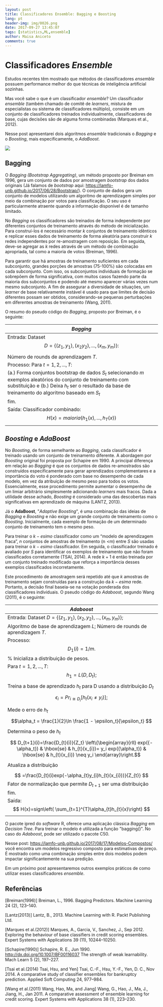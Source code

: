 ```yaml
---
layout: post
title: Classificadores Ensemble: Bagging e Boosting
lang: pt
header-img: img/0026.png
date: 2017-09-27 13:45:07
tags: [statistics,ML,ensemble]
author: Maisa Aniceto
comments: true
---
```


Classificadores *Ensemble*
==========================


Estudos recentes têm mostrado que métodos de classificadores *ensemble* possuem performance melhor do que técnicas de inteligência artificial sozinhas.

Mas você sabe o que é um classificador *ensemble*? 
Um classificador *ensemble* (também chamado de comitê de *learners*, mistura de especialistas ou sistema de classificadores múltiplo), consiste em um conjunto de classificadores treinados individualmente, classificadores de base, cujas decisões são de alguma forma combinadas (Marques et al., 2012).

Nesse post apresentarei dois algoritmos *ensemble* tradicionais o *Bagging* e o *Boosting*, mais especificamente, o *AdaBoost*.

![](https://i.imgur.com/88aeJst.jpg)

Bagging
-------

O *Bagging (Bootstrap Aggregating)*, um método proposto por Breiman em 1996, gera um conjunto de dados por amostragem *bootstrap* dos dados originais (Já falamos de *bootstrap* aqui: https://lamfo-unb.github.io/2017/06/28/Bootstrap/). O conjunto de dados gera um conjunto de modelos utilizando um algoritmo de aprendizagem simples por meio da combinação por votos para classificação. O seu uso é particularmente atraente quando a informação disponível é de tamanho limitado.

No *Bagging* os classificadores são treinados de forma independente por diferentes conjuntos de treinamento através do método de inicialização. Para construí-los é necessário montar *k* conjuntos de treinamento idênticos e replicar esses dados de treinamento de forma aleatória para construir *k* redes independentes por re-amostragem com reposição. Em seguida, deve-se agregar as *k* redes através de um método de combinação apropriada, tal como a maioria de votos (Breiman, 1996).

Para garantir que há amostras de treinamento suficientes em cada subconjunto, grandes porções de amostras (75-100%) são colocadas em cada subconjunto. Com isso, os subconjuntos individuais de formação se sobrepõem de forma significativa, com muitos casos fazendo parte da maioria dos subconjuntos e podendo até mesmo aparecer várias vezes num mesmo subconjunto. A fim de assegurar a diversidade de situações, um *learner* de base relativamente instável é usado para que limites de decisão diferentes possam ser obtidos, considerando-se pequenas perturbações em diferentes amostras de treinamento (Wang, 2011).

O resumo do pseudo código do *Bagging*, proposto por Breiman, é o seguinte:


| *Bagging* | 
| -------- |
|   Entrada: Dataset $$    D=\{(z_1,y_1),(x_2y_2),...,(x_m,y_m)\}: $$ 
| Número de rounds de aprendizagem $T$.
| Processo: Para $t=1,2,...,T:$ 
| (a.) Forma conjuntos bootstrap de dados $S_t$ selecionando $m$ exemplos aleatórios do conjunto de treinamento com substituição e (b.) Deixa $h_t$ ser o resultado da base de treinamento do algoritmo baseado em $S_t$
| fim.			
| Saída: 		Classificador combinado: 	$$ H(x)=maioria(h_{1}(x),...,h_{T}(x)) $$
 
 

*Boosting* e *AdaBoost*
-------------------

No *Boosting*, de forma semelhante ao *Bagging*, cada classificador é treinado usando um conjunto de treinamento diferente. A abordagem por *Boosting* original foi proposta por Schapire em 1990. A principal diferença em relação ao *Bagging* é que os conjuntos de dados re-amostrados são construídos especificamente para gerar aprendizados complementares e a importância do voto é ponderado com base no desempenho de cada modelo, em vez da atribuição de mesmo peso para todos os votos. 
Essencialmente, esse procedimento permite aumentar o desempenho de um limiar arbitrário simplesmente adicionando *learners* mais fracos. Dada a utilidade desse achado, *Boosting* é considerado uma das descobertas mais significativas em aprendizado de máquina (LANTZ, 2013).

Já o **AdaBoost**, "*Adaptive Boosting*", é uma combinação das ideias de *Bagging* e *Boosting* e não exige um grande conjunto de treinamento como o *Boosting*. Inicialmente, cada exemplo de formação de um determinado conjunto de treinamento tem o mesmo peso.

Para treinar o $k−esimo$ classificador como um “modelo de aprendizagem fraca”, $n$ conjuntos de amostras de treinamento (n &lt;m) entre $S$ são usadas para treinar o $k−esimo$ classificador. Em seguida, o classificador treinado é avaliado por $S$ para identificar os exemplos de treinamento que não foram classificados corretamente (TSAI, 2014). A rede $k+1$ é então treinada por um conjunto treinado modificado que reforça a importância desses exemplos classificados incorretamente.

Este procedimento de amostragem será repetido até que $k$ amostras de treinamento sejam construídas para a construção da $k−esima$ rede. Portanto, a decisão final baseia-se na votação ponderada dos classificadores individuais. 
O pseudo código do *Adaboost*, segundo Wang (2011), é o seguinte:
       
       

| *Adaboost* | 
| -------- | 
| Entrada:  Dataset $D=\{(z_1,y_1),(x_2,y_2),...,(x_m,y_m)\}$;		
|Algoritmo de base de aprendizagem $L$; Número de rounds de aprendizagem $T$.
|Processo: $$ D_1(i) = 1/m.  $$ \% Inicializa a distribuição de pesos. 
|Para $t=1,2,...,T$: $$ h_1= L(D,D_t); $$
|Treina a base de aprendizado $h_t$ para D usando a distribuição $D_t$ 		
|$$ \epsilon_i= Pr_{i \cong D_i} [h_t(x_i \neq y_i)]; $$ 
|Mede o erro de $h_t$ 				
|$$\alpha_t = \frac{1}{2}\ln \frac{1 - \epsilon_t}{\epsilon_t} 	$$
|Determina o peso de $h_t$								
|$$ D_{t+1}(i)=\frac{D_{t}(i)}{Z_t}  \left\{\begin{array}{rll}				exp({-\alpha_t}) & \hbox{se} & h_{t}(x_{i})= y_i 	exp({\alpha_t}) & \hbox{se} & h_{t}(x_{i}) \neq y_i						\end{array}\right.$$
|Atualiza a distribuição
|$$    =\frac{D_{t}(i)exp(-\alpha_{t}y_{i}h_{t}(x_{i}))}{Z_{t}}      $$ Fator de normalização que permite $D_{t+1}$ ser uma distribuição
|			fim.			
|Saída:  $$  H(x)=sign\left( \sum_{t=1}^{T}\alpha_{t}h_{t}(x)\right) $$   | 
       
       

O pacote ipred do *software* R, oferece uma aplicação clássica *Bagging* em *Decision Tree*. Para treinar o modelo é utilizada a função "bagging()". No caso do *Adaboost*, pode ser utilizado o pacote C50.


Nesse post: https://lamfo-unb.github.io/2017/08/17/Modelos-Compostos/ você encontra um modelos regressivo composto para estimativas de preço. É mostrado como uma combinação simples entre dois modelos podem impactar significantemente na sua predição.

Em um próximo post apresentaremos outros exemplos práticos de como utilizar esses classificadores *ensemble*. 


Referências
-------------------
[Breiman(1996)] Breiman, L., 1996. Bagging Predictors. Machine Learning 24 (2), 123–140.

[Lantz(2013)] Lantz, B., 2013. Machine Learning with R. Packt Publishing Ltd.

[Marques et al.(2012)] Marques, A., Garcia, V., Sanchez, J., Sep 2012. Exploring the behaviour of base classifiers in credit scoring ensembles. Expert Systems with Applications 39 (11), 10244–10250.

[Schapire(1990)] Schapire, R. E., Jun 1990. http://dx.doi.org/10.1007/BF00116037 The strength
of weak learnability. Mach Learn 5 (2), 197–227.

[Tsai et al.(2014) Tsai, Hsu, and Yen] Tsai, C.-F., Hsu, Y.-F., Yen, D. C., Nov 2014. A comparative study of classifier ensembles for bankruptcy prediction. Applied Soft Computing 24, 977–984.

[Wang et al.(2011) Wang, Hao, Ma, and Jiang] Wang, G., Hao, J., Ma, J., Jiang, H., Jan 2011. A comparative assessment of ensemble learning for credit scoring. Expert Systems with Applications 38 (1), 223–230.
